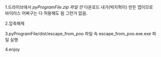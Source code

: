 1.드라이브에서 *pyProgramFile.zip 파일 만* 다운로드
  내가(박지혁이) 만든 앱이므로 바이러스 어쩌구는 다 허용해도 됨 그런거 없음.

2.압축해제

3.pyProgramFile/dist/escape_from_poo
  파일 속 escape_from_poo.exe.exe 파일 실행

4.enjoy
